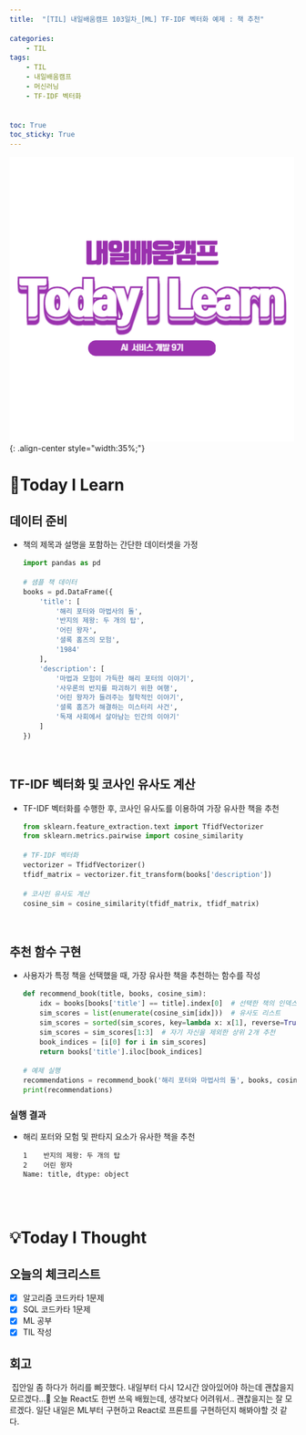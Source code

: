 ```yaml
---
title:  "[TIL] 내일배움캠프 103일차_[ML] TF-IDF 벡터화 예제 : 책 추천" 

categories: 
    - TIL
tags: 
    - TIL
    - 내일배움캠프
    - 머신러닝
    - TF-IDF 벡터화


toc: True
toc_sticky: True
---
```


![TIL](/assets/images/TIL2.png){: .align-center style="width:35%;"}

# 👀Today I Learn
## 데이터 준비
- 책의 제목과 설명을 포함하는 간단한 데이터셋을 가정

    ```python
    import pandas as pd

    # 샘플 책 데이터
    books = pd.DataFrame({
        'title': [
            '해리 포터와 마법사의 돌',
            '반지의 제왕: 두 개의 탑',
            '어린 왕자',
            '셜록 홈즈의 모험',
            '1984'
        ],
        'description': [
            '마법과 모험이 가득한 해리 포터의 이야기',
            '사우론의 반지를 파괴하기 위한 여행',
            '어린 왕자가 들려주는 철학적인 이야기',
            '셜록 홈즈가 해결하는 미스터리 사건',
            '독재 사회에서 살아남는 인간의 이야기'
        ]
    })
    ```

<br>

## TF-IDF 벡터화 및 코사인 유사도 계산
- TF-IDF 벡터화를 수행한 후, 코사인 유사도를 이용하여 가장 유사한 책을 추천

    ```python
    from sklearn.feature_extraction.text import TfidfVectorizer
    from sklearn.metrics.pairwise import cosine_similarity

    # TF-IDF 벡터화
    vectorizer = TfidfVectorizer()
    tfidf_matrix = vectorizer.fit_transform(books['description'])

    # 코사인 유사도 계산
    cosine_sim = cosine_similarity(tfidf_matrix, tfidf_matrix)
    ```

<br>

## 추천 함수 구현
- 사용자가 특정 책을 선택했을 때, 가장 유사한 책을 추천하는 함수를 작성

    ```python
    def recommend_book(title, books, cosine_sim):
        idx = books[books['title'] == title].index[0]  # 선택한 책의 인덱스
        sim_scores = list(enumerate(cosine_sim[idx]))  # 유사도 리스트
        sim_scores = sorted(sim_scores, key=lambda x: x[1], reverse=True)  # 유사도가 높은 순으로 정렬
        sim_scores = sim_scores[1:3]  # 자기 자신을 제외한 상위 2개 추천
        book_indices = [i[0] for i in sim_scores]
        return books['title'].iloc[book_indices]

    # 예제 실행
    recommendations = recommend_book('해리 포터와 마법사의 돌', books, cosine_sim)
    print(recommendations)
    ```

### 실행 결과
- 해리 포터와 모험 및 판타지 요소가 유사한 책을 추천

    ```
    1    반지의 제왕: 두 개의 탑
    2    어린 왕자
    Name: title, dtype: object
    ```

<br>
<br>

# 💡Today I Thought

## 오늘의 체크리스트
- [x] 알고리즘 코드카타 1문제
- [x] SQL 코드카타 1문제
- [x] ML 공부
- [x] TIL 작성

## 회고
&nbsp;집안일 좀 하다가 허리를 삐끗했다. 내일부터 다시 12시간 앉아있어야 하는데 괜찮을지 모르겠다...🥲 오늘 React도 한번 쓰윽 배웠는데, 생각보다 어려워서.. 괜찮을지는 잘 모르겠다. 일단 내일은 ML부터 구현하고 React로 프론트를 구현하던지 해봐야할 것 같다.
